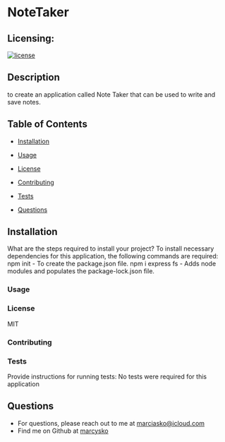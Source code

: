 # NoteTaker


## Licensing:
  [![license](https://img.shields.io/badge/license-MIT-yellow)](https://shields.io)

## Description
to create an application called Note Taker that can be used to write and save notes. 
## Table of Contents
  * [Installation](#Installation)
  * [Usage](#Usage)
  
  * [License](#License)
  
  * [Contributing](#Contributing)
  
  * [Tests](#Tests)
  
  * [Questions](#Questions)
## Installation
What are the steps required to install your project?
To install necessary dependencies for this application, the following commands are required:
npm init - To create the package.json file.
npm i express fs - Adds node modules and populates the package-lock.json file.
### Usage

### License
MIT
### Contributing

### Tests
Provide instructions for running tests:
No tests were required for this application
## Questions
* For questions, please reach out to me at marciasko@icloud.com
* Find me on Github at [marcysko](http://github.com/marcysko)
